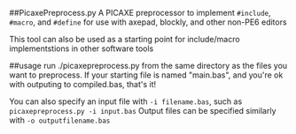 ##PicaxePreprocess.py
A PICAXE preprocessor to implement `#include`, `#macro`, and `#define` for use with axepad, blockly, and other non-PE6 editors

This tool can also be used as a starting point for include/macro implementstions in other software tools

##usage
run ./picaxepreprocess.py from the same directory as the files you want to preprocess.
If your starting file is named "main.bas", and you're ok with outputing to compiled.bas, that's it!

You can also specify an input file with `-i filename.bas`, such as `picaxepreprocess.py -i input.bas`
Output files can be specified similarly with `-o outputfilename.bas`
